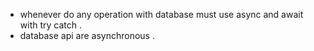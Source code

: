 - whenever do any operation with database must use async and await with try catch .
- database api are asynchronous .
